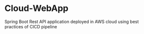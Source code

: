 # Cloud-WebApp
Spring Boot Rest API application deployed in AWS cloud using best practices of CICD pipeline
